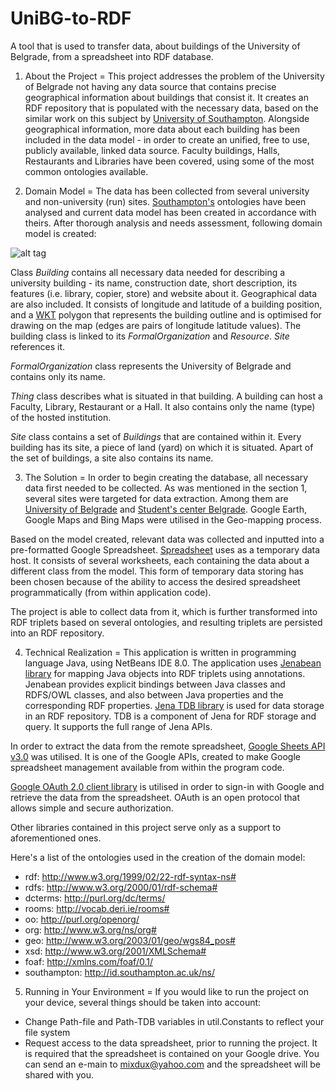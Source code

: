 UniBG-to-RDF
============

A tool that is used to transfer data, about buildings of the University of Belgrade, from a spreadsheet into RDF database.

1. About the Project
=
This project addresses the problem of the University of Belgrade not having any data source that contains precise geographical information about buildings that consist it. It creates an RDF repository that is populated with the necessary data, based on the similar work on this subject by [University of Southampton](http://data.southampton.ac.uk/dataset/places.html). Alongside geographical information, more data about each building has been included in the data model - in order to create an unified, free to use, publicly available, linked data source. Faculty buildings, Halls, Restaurants and Libraries have been covered, using some of the most common ontologies available.

2. Domain Model
=
The data has been collected from several university and non-university (run) sites.  [Southampton's](http://data.southampton.ac.uk/dataset/places.html) ontologies have been analysed and current data model has been created in accordance with theirs. After thorough analysis and needs assessment, following domain model is created:

![alt tag](https://dl.dropboxusercontent.com/u/29400255/Fax/BGUNIRDF.png)

Class *Building* contains all necessary data needed for describing a university building - its name, construction date, short description, its features (i.e. library, copier, store) and website about it. Geographical data are also included. It consists of longitude and latitude of a building position, and a [WKT](http://en.wikipedia.org/wiki/Well-known_text) polygon that represents the building outline and is optimised for drawing on the map (edges are pairs of longitude latitude values). The building class is linked to its *FormalOrganization* and *Resource*. *Site* references it.

*FormalOrganization* class represents the University of Belgrade and contains only its name.

*Thing* class describes what is situated in that building. A building can host a Faculty, Library, Restaurant or a Hall. It also contains only the name (type) of the hosted institution.

*Site* class contains a set of *Buildings* that are contained within it. Every building has its site, a piece of land (yard) on which it is situated. Apart of the set of buildings, a site also contains its name.

3. The Solution
=
In order to begin creating the database, all necessary data first needed to be collected. As was mentioned in the section 1, several sites were targeted for data extraction. Among them are [University of Belgrade](http://www.bg.ac.rs/en/index.php) and [Student's center Belgrade](http://www.sc.rs/sc/index.php). Google Earth, Google Maps and Bing Maps were utilised in the Geo-mapping process.

Based on the model created, relevant data was collected and inputted into a pre-formatted Google Spreadsheet. [Spreadsheet](https://docs.google.com/spreadsheets/d/1Vt64U_lFliaTGr0sz_dYkpL0XiuR5yKRKcD2FbsaG9o) uses as a temporary data host. It consists of several worksheets, each containing the data about a different class from the model. This form of temporary data storing has been chosen because of the ability to access the desired spreadsheet programmatically (from within application code).

The project is able to collect data from it, which is further transformed into RDF triplets based on several ontologies, and resulting triplets are persisted into an RDF repository.

4. Technical Realization
=
This application is written in programming language Java, using NetBeans IDE 8.0. The application uses [Jenabean library](https://code.google.com/p/jenabean/) for mapping Java objects into RDF triplets using annotations. Jenabean provides explicit bindings between Java classes and RDFS/OWL classes, and also between Java properties and the corresponding RDF properties. [Jena TDB library](http://jena.apache.org/documentation/tdb/) is used for data storage in an RDF repository. TDB is a component of Jena for RDF storage and query. It supports the full range of Jena APIs.

In order to extract the data from the remote spreadsheet, [Google Sheets API v3.0](https://developers.google.com/google-apps/spreadsheets/) was utilised. It is one of the Google APIs, created to make Google spreadsheet management available from within the program code.

[Google OAuth 2.0 client library](https://code.google.com/p/google-oauth-java-client/) is utilised in order to sign-in with Google and retrieve the data from the spreadsheet. OAuth is an open protocol that allows simple and secure authorization.

Other libraries contained in this project serve only as a support to aforementioned ones.

Here's a list of the ontologies used in the creation of the domain model:

- rdf: http://www.w3.org/1999/02/22-rdf-syntax-ns#
- rdfs: http://www.w3.org/2000/01/rdf-schema#
- dcterms: http://purl.org/dc/terms/
- rooms: http://vocab.deri.ie/rooms#
- oo: http://purl.org/openorg/
- org: http://www.w3.org/ns/org#
- geo: http://www.w3.org/2003/01/geo/wgs84_pos#
- xsd: http://www.w3.org/2001/XMLSchema#
- foaf: http://xmlns.com/foaf/0.1/
- southampton: http://id.southampton.ac.uk/ns/
5. Running in Your Environment
=
If you would like to run the project on your device, several things should be taken into account:
* Change Path-file and Path-TDB variables in util.Constants to reflect your file system
* Request access to the data spreadsheet, prior to running the project. It is required that the spreadsheet is contained on your Google drive. You can send an e-main to mixdux@yahoo.com and the spreadsheet will be shared with you.
